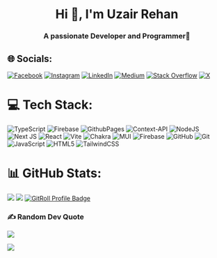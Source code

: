 <h1 align="center">Hi 👋, I'm Uzair Rehan</h1>
<h3 align="center">A passionate Developer and Programmer🌟</h3>



## 🌐 Socials:
[![Facebook](https://img.shields.io/badge/Facebook-%231877F2.svg?logo=Facebook&logoColor=white)](https://facebook.com/uzairrehann) [![Instagram](https://img.shields.io/badge/Instagram-%23E4405F.svg?logo=Instagram&logoColor=white)](https://instagram.com/uzairrehann) [![LinkedIn](https://img.shields.io/badge/LinkedIn-%230077B5.svg?logo=linkedin&logoColor=white)](https://linkedin.com/in/uzairrehan) [![Medium](https://img.shields.io/badge/Medium-12100E?logo=medium&logoColor=white)](https://medium.com/@uzairrehan) [![Stack Overflow](https://img.shields.io/badge/-Stackoverflow-FE7A16?logo=stack-overflow&logoColor=white)](https://stackoverflow.com/users/25129903) [![X](https://img.shields.io/badge/X-black.svg?logo=X&logoColor=white)](https://x.com/uzairrehann) 

# 💻 Tech Stack:
![TypeScript](https://img.shields.io/badge/typescript-%23007ACC.svg?style=for-the-badge&logo=typescript&logoColor=white) ![Firebase](https://img.shields.io/badge/firebase-%23039BE5.svg?style=for-the-badge&logo=firebase) ![GithubPages](https://img.shields.io/badge/github%20pages-121013?style=for-the-badge&logo=github&logoColor=white) ![Context-API](https://img.shields.io/badge/Context--Api-000000?style=for-the-badge&logo=react) ![NodeJS](https://img.shields.io/badge/node.js-6DA55F?style=for-the-badge&logo=node.js&logoColor=white) ![Next JS](https://img.shields.io/badge/Next-black?style=for-the-badge&logo=next.js&logoColor=white) ![React](https://img.shields.io/badge/react-%2320232a.svg?style=for-the-badge&logo=react&logoColor=%2361DAFB)  ![Vite](https://img.shields.io/badge/vite-%23646CFF.svg?style=for-the-badge&logo=vite&logoColor=white) ![Chakra](https://img.shields.io/badge/chakra-%234ED1C5.svg?style=for-the-badge&logo=chakraui&logoColor=white) ![MUI](https://img.shields.io/badge/MUI-%230081CB.svg?style=for-the-badge&logo=mui&logoColor=white) ![Firebase](https://img.shields.io/badge/firebase-a08021?style=for-the-badge&logo=firebase&logoColor=ffcd34) ![GitHub](https://img.shields.io/badge/github-%23121011.svg?style=for-the-badge&logo=github&logoColor=white) ![Git](https://img.shields.io/badge/git-%23F05033.svg?style=for-the-badge&logo=git&logoColor=white) ![JavaScript](https://img.shields.io/badge/javascript-%23323330.svg?style=for-the-badge&logo=javascript&logoColor=%23F7DF1E) ![HTML5](https://img.shields.io/badge/html5-%23E34F26.svg?style=for-the-badge&logo=html5&logoColor=white) ![TailwindCSS](https://img.shields.io/badge/tailwindcss-%2338B2AC.svg?style=for-the-badge&logo=tailwind-css&logoColor=white)
# 📊 GitHub Stats:
![](https://github-readme-stats.vercel.app/api?username=uzairrehan&theme=dark&hide_border=false&include_all_commits=false&count_private=false)
![](https://github-readme-stats.vercel.app/api/top-langs/?username=uzairrehan&theme=dark&hide_border=false&include_all_commits=false&count_private=false&layout=compact)
<a href="https://gitroll.io/profile/u0eSIPuFq0QXKwiXz6fII15padPO2" target="_blank"><img src="https://gitroll.io/api/badges/profiles/v1/u0eSIPuFq0QXKwiXz6fII15padPO2" alt="GitRoll Profile Badge"/></a>


### ✍️ Random Dev Quote
![](https://quotes-github-readme.vercel.app/api?type=horizontal&theme=radical)

[![](https://visitcount.itsvg.in/api?id=uzairrehan&icon=0&color=0)](https://visitcount.itsvg.in)

